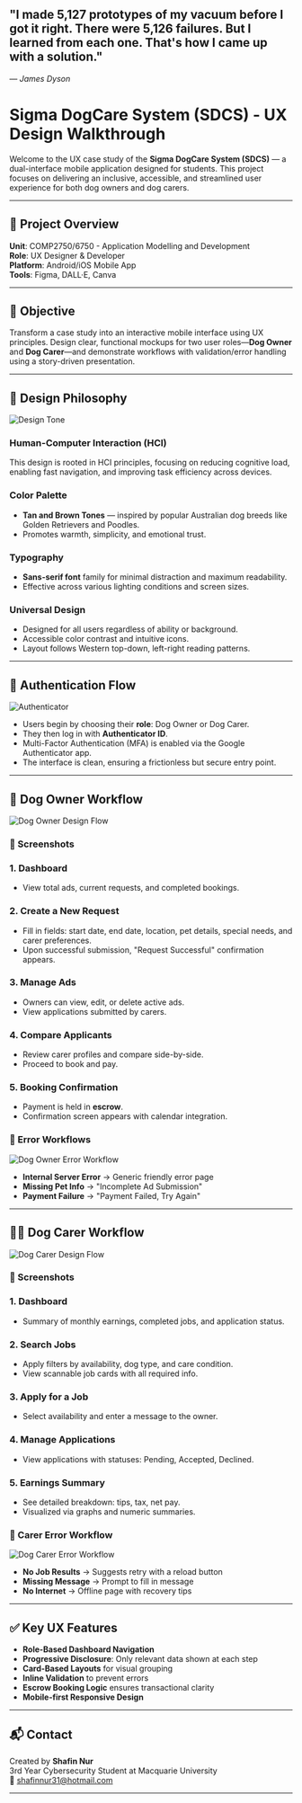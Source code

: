 <h2><strong>"I made 5,127 prototypes of my vacuum before I got it right. There were 5,126 failures. But I learned from each one. That's how I came up with a solution."</strong></h2>
<p><em>— James Dyson</em></p>





# Sigma DogCare System (SDCS) - UX Design Walkthrough

Welcome to the UX case study of the **Sigma DogCare System (SDCS)** — a dual-interface mobile application designed for  students. This project focuses on delivering an inclusive, accessible, and streamlined user experience for both dog owners and dog carers.

---

## 🧠 Project Overview

**Unit**: COMP2750/6750 - Application Modelling and Development  
**Role**: UX Designer & Developer  
**Platform**: Android/iOS Mobile App  
**Tools**: Figma, DALL·E, Canva

---

## 🎯 Objective

Transform a case study into an interactive mobile interface using UX principles. Design clear, functional mockups for two user roles—**Dog Owner** and **Dog Carer**—and demonstrate workflows with validation/error handling using a story-driven presentation.

---

## 🎨 Design Philosophy

![Design Tone](https://github.com/nur-exif/Dog-Care-UI-Design-Project/blob/main/Design%20Tone.png)

### Human-Computer Interaction (HCI)
This design is rooted in HCI principles, focusing on reducing cognitive load, enabling fast navigation, and improving task efficiency across devices.

### Color Palette
- **Tan and Brown Tones** — inspired by popular Australian dog breeds like Golden Retrievers and Poodles.
- Promotes warmth, simplicity, and emotional trust.

### Typography
- **Sans-serif font** family for minimal distraction and maximum readability.
- Effective across various lighting conditions and screen sizes.

### Universal Design
- Designed for all users regardless of ability or background.
- Accessible color contrast and intuitive icons.
- Layout follows Western top-down, left-right reading patterns.

---

## 🔐 Authentication Flow

![Authenticator](https://github.com/nur-exif/Dog-Care-UI-Design-Project/blob/main/Authenticator.png)


- Users begin by choosing their **role**: Dog Owner or Dog Carer.
- They then log in with **Authenticator ID**.
- Multi-Factor Authentication (MFA) is enabled via the Google Authenticator app.
- The interface is clean, ensuring a frictionless but secure entry point.

---

## 🐶 Dog Owner Workflow

![Dog Owner Design Flow](https://github.com/nur-exif/Dog-Care-UI-Design-Project/blob/main/Dog%20Owner%20Design%20Flow.png)

### 📸 Screenshots


### 1. Dashboard
- View total ads, current requests, and completed bookings.

### 2. Create a New Request
- Fill in fields: start date, end date, location, pet details, special needs, and carer preferences.
- Upon successful submission, "Request Successful" confirmation appears.

### 3. Manage Ads
- Owners can view, edit, or delete active ads.
- View applications submitted by carers.

### 4. Compare Applicants
- Review carer profiles and compare side-by-side.
- Proceed to book and pay.

### 5. Booking Confirmation
- Payment is held in **escrow**.
- Confirmation screen appears with calendar integration.

### 🔻 Error Workflows

![Dog Owner Error Workflow](https://github.com/nur-exif/Dog-Care-UI-Design-Project/blob/main/Error%20Workflow%20Dog%20Owner.png)
- **Internal Server Error** → Generic friendly error page
- **Missing Pet Info** → "Incomplete Ad Submission"
- **Payment Failure** → "Payment Failed, Try Again"
---

## 🧑‍⚕️ Dog Carer Workflow

![Dog Carer Design Flow](https://github.com/nur-exif/Dog-Care-UI-Design-Project/blob/main/Dog%20Carere%20Design%20Workflow%20.png)

### 📸 Screenshots


### 1. Dashboard
- Summary of monthly earnings, completed jobs, and application status.

### 2. Search Jobs
- Apply filters by availability, dog type, and care condition.
- View scannable job cards with all required info.

### 3. Apply for a Job
- Select availability and enter a message to the owner.

### 4. Manage Applications
- View applications with statuses: Pending, Accepted, Declined.

### 5. Earnings Summary
- See detailed breakdown: tips, tax, net pay.
- Visualized via graphs and numeric summaries.

### 🔻 Carer Error Workflow

![Dog Carer Error Workflow](https://github.com/nur-exif/Dog-Care-UI-Design-Project/blob/main/dog%20care%20error%20dog%20.png)

- **No Job Results** → Suggests retry with a reload button
- **Missing Message** → Prompt to fill in message
- **No Internet** → Offline page with recovery tips

---

## ✅ Key UX Features

- **Role-Based Dashboard Navigation**
- **Progressive Disclosure**: Only relevant data shown at each step
- **Card-Based Layouts** for visual grouping
- **Inline Validation** to prevent errors
- **Escrow Booking Logic** ensures transactional clarity
- **Mobile-first Responsive Design**
---

## 📬 Contact

Created by **Shafin Nur**  
3rd Year Cybersecurity Student at Macquarie University  
📧 shafinnur31@hotmail.com

---
